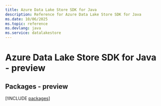 ```yaml
---
title: Azure Data Lake Store SDK for Java
description: Reference for Azure Data Lake Store SDK for Java
ms.date: 10/06/2025
ms.topic: reference
ms.devlang: java
ms.service: datalakestore
---
```

# Azure Data Lake Store SDK for Java - preview
## Packages - preview
[!INCLUDE [packages](data-lake-store-index.md)]